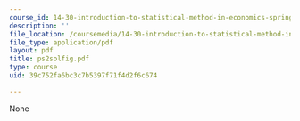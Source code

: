 ```yaml
---
course_id: 14-30-introduction-to-statistical-method-in-economics-spring-2006
description: ''
file_location: /coursemedia/14-30-introduction-to-statistical-method-in-economics-spring-2006/39c752fa6bc3c7b5397f71f4d2f6c674_ps2solfig.pdf
file_type: application/pdf
layout: pdf
title: ps2solfig.pdf
type: course
uid: 39c752fa6bc3c7b5397f71f4d2f6c674

---
```

None